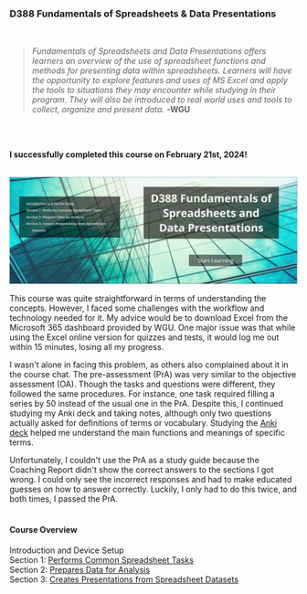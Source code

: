 ### D388 Fundamentals of Spreadsheets & Data Presentations
<br>

> *Fundamentals of Spreadsheets and Data Presentations offers learners an overview of the use of spreadsheet functions and methods for presenting data within spreadsheets. Learners will have the opportunity to explore features and uses of MS Excel and apply the tools to situations they may encounter while studying in their program. They will also be introduced to real world uses and tools to collect, organize and present data.*
> __-WGU__

<br>
<br>

__I successfully completed this course on February 21st, 2024!__
<br>
<br>

![D388 cover picture](../../img/D388_Cover.PNG)

This course was quite straightforward in terms of understanding the concepts. However, I faced some challenges with the workflow and technology needed for it. My advice would be to download Excel from the Microsoft 365 dashboard provided by WGU. One major issue was that while using the Excel online version for quizzes and tests, it would log me out within 15 minutes, losing all my progress.

I wasn't alone in facing this problem, as others also complained about it in the course chat. The pre-assessment (PrA) was very similar to the objective assessment (OA). Though the tasks and questions were different, they followed the same procedures. For instance, one task required filling a series by 50 instead of the usual one in the PrA. Despite this, I continued studying my Anki deck and taking notes, although only two questions actually asked for definitions of terms or vocabulary. Studying the [Anki deck](../../Notes-Walkthrough/D388-Fundamentals_of_Spreadsheets_and_Data_Presentations/D388_Anki/) helped me understand the main functions and meanings of specific terms.

Unfortunately, I couldn't use the PrA as a study guide because the Coaching Report didn't show the correct answers to the sections I got wrong. I could only see the incorrect responses and had to make educated guesses on how to answer correctly. Luckily, I only had to do this twice, and both times, I passed the PrA.
<br>
<br>

#### Course Overview

Introduction and Device Setup
<br>
Section 1: [Performs Common Spreadsheet Tasks](../../Notes-Walkthrough/D388-Fundamentals_of_Spreadsheets_and_Data_Presentations/D388_Lesson-1_Business_and_Industry_Use.pdf)
<br>
Section 2: [Prepares Data for Analysis](../../Notes-Walkthrough/D388-Fundamentals_of_Spreadsheets_and_Data_Presentations/D388_Lesson-2_Performs_Common_Spreadsheet_Tasks.pdf)
<br>
Section 3: [Creates Presentations from Spreadsheet Datasets](../../Notes-Walkthrough/D388-Fundamentals_of_Spreadsheets_and_Data_Presentations/D388_Lesson-3_Creates_Presentations_from_Spreadsheet_Datasets.pdf)